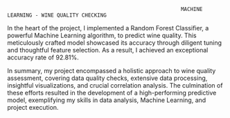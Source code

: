                                                             MACHINE LEARNING - WINE QUALITY CHECKING


                                                            
In the heart of the project, I implemented a Random Forest Classifier, a powerful Machine Learning algorithm, to predict wine quality. This meticulously crafted model showcased its accuracy through diligent tuning and thoughtful feature selection. As a result, I achieved an exceptional accuracy rate of 92.81%.

In summary, my project encompassed a holistic approach to wine quality assessment, covering data quality checks, extensive data processing, insightful visualizations, and crucial correlation analysis. The culmination of these efforts resulted in the development of a high-performing predictive model, exemplifying my skills in data analysis, Machine Learning, and project execution.
